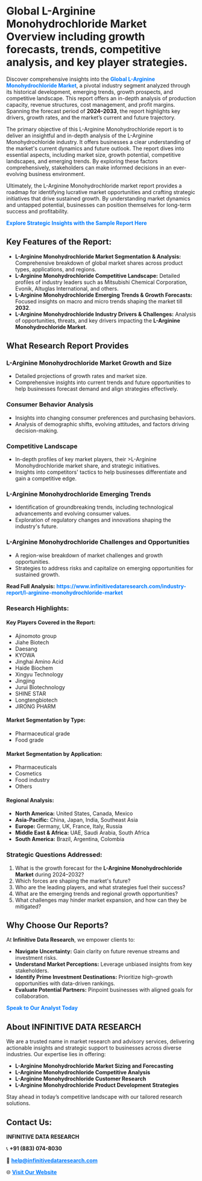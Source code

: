 <h1>Global L-Arginine Monohydrochloride Market Overview including growth forecasts, trends, competitive analysis, and key player strategies.</h1>
<p>
Discover comprehensive insights into the 
<a href="https://www.infinitivedataresearch.com/industry-report/l-arginine-monohydrochloride-market" rel="dofollow" style="color: #007BFF; text-decoration: none;"><strong>Global L-Arginine Monohydrochloride Market</strong></a>, a pivotal industry segment analyzed through its historical development, emerging trends, growth prospects, and competitive landscape. This report offers an in-depth analysis of production capacity, revenue structures, cost management, and profit margins. Spanning the forecast period of <strong>2024–2033</strong>, the report highlights key drivers, growth rates, and the market’s current and future trajectory.
</p>
<p>
The primary objective of this L-Arginine Monohydrochloride report is to deliver an insightful and in-depth analysis of the L-Arginine Monohydrochloride industry. It offers businesses a clear understanding of the market's current dynamics and future outlook. The report dives into essential aspects, including market size, growth potential, competitive landscapes, and emerging trends. By exploring these factors comprehensively, stakeholders can make informed decisions in an ever-evolving business environment.
</p>
<p>
Ultimately, the L-Arginine Monohydrochloride market report provides a roadmap for identifying lucrative market opportunities and crafting strategic initiatives that drive sustained growth. By understanding market dynamics and untapped potential, businesses can position themselves for long-term success and profitability.
</p>
<p>
<a href="https://www.infinitivedataresearch.com/request-sample/reportId=105739" style="color: #007BFF; text-decoration: none;"><strong>Explore Strategic Insights with the Sample Report Here</strong></a>
</p>

<h2>Key Features of the Report:</h2>
<ul>
<li><strong>L-Arginine Monohydrochloride Market Segmentation & Analysis:</strong> Comprehensive breakdown of global market shares across product types, applications, and regions.</li>
<li><strong>L-Arginine Monohydrochloride Competitive Landscape:</strong> Detailed profiles of industry leaders such as Mitsubishi Chemical Corporation, Evonik, Altuglas International, and others.</li>
<li><strong>L-Arginine Monohydrochloride Emerging Trends & Growth Forecasts:</strong> Focused insights on macro and micro trends shaping the market till <strong>2032</strong>.</li>
<li><strong>L-Arginine Monohydrochloride Industry Drivers & Challenges:</strong> Analysis of opportunities, threats, and key drivers impacting the <strong>L-Arginine Monohydrochloride Market</strong>.</li>
</ul>

<h2>What Research Report Provides</h2>
<h3>L-Arginine Monohydrochloride Market Growth and Size</h3>
<ul>
<li>Detailed projections of growth rates and market size.</li>
<li>Comprehensive insights into current trends and future opportunities to help businesses forecast demand and align strategies effectively.</li>
</ul>

<h3>Consumer Behavior Analysis</h3>
<ul>
<li>Insights into changing consumer preferences and purchasing behaviors.</li>
<li>Analysis of demographic shifts, evolving attitudes, and factors driving decision-making.</li>
</ul>

<h3>Competitive Landscape</h3>
<ul>
<li>In-depth profiles of key market players, their >L-Arginine Monohydrochloride market share, and strategic initiatives.</li>
<li>Insights into competitors' tactics to help businesses differentiate and gain a competitive edge.</li>
</ul>

<h3>L-Arginine Monohydrochloride Emerging Trends</h3>
<ul>
<li>Identification of groundbreaking trends, including technological advancements and evolving consumer values.</li>
<li>Exploration of regulatory changes and innovations shaping the industry's future.</li>
</ul>

<h3>L-Arginine Monohydrochloride Challenges and Opportunities</h3>
<ul>
<li>A region-wise breakdown of market challenges and growth opportunities.</li>
<li>Strategies to address risks and capitalize on emerging opportunities for sustained growth.</li>
</ul>
<p><strong>Read Full Analysis:</strong> <a href="https://www.infinitivedataresearch.com/industry-report/l-arginine-monohydrochloride-market" rel="dofollow" style="color: #007BFF; text-decoration: none;"><strong>https://www.infinitivedataresearch.com/industry-report/l-arginine-monohydrochloride-market</strong></a></p>
<h3>Research Highlights:</h3>
<h4>Key Players Covered in the Report:</h4>
<ul><li>Ajinomoto group</li><li>Jiahe Biotech</li><li>Daesang</li><li>KYOWA</li><li>Jinghai Amino Acid</li><li>Haide Biochem</li><li>Xingyu Technology</li><li>Jingjing</li><li>Jurui Biotechnology</li><li>SHINE STAR</li><li>Longtengbiotech</li><li>JIRONG PHARM</li></ul>
<h4>Market Segmentation by Type:</h4>
<ul><li>Pharmaceutical grade</li><li>Food grade</li></ul>
<h4>Market Segmentation by Application:</h4>
<ul><li>Pharmaceuticals</li><li>Cosmetics</li><li>Food industry</li><li>Others</li></ul>

<h4>Regional Analysis:</h4>
<ul>
<li><strong>North America:</strong> United States, Canada, Mexico</li>
<li><strong>Asia-Pacific:</strong> China, Japan, India, Southeast Asia</li>
<li><strong>Europe:</strong> Germany, UK, France, Italy, Russia</li>
<li><strong>Middle East & Africa:</strong> UAE, Saudi Arabia, South Africa</li>
<li><strong>South America:</strong> Brazil, Argentina, Colombia</li>
</ul>

<h3>Strategic Questions Addressed:</h3>
<ol>
<li>What is the growth forecast for the <strong>L-Arginine Monohydrochloride Market</strong> during 2024–2032?</li>
<li>Which forces are shaping the market's future?</li>
<li>Who are the leading players, and what strategies fuel their success?</li>
<li>What are the emerging trends and regional growth opportunities?</li>
<li>What challenges may hinder market expansion, and how can they be mitigated?</li>
</ol>

<h2>Why Choose Our Reports?</h2>
<p>At <strong>Infinitive Data Research</strong>, we empower clients to:</p>
<ul>
<li><strong>Navigate Uncertainty:</strong> Gain clarity on future revenue streams and investment risks.</li>
<li><strong>Understand Market Perceptions:</strong> Leverage unbiased insights from key stakeholders.</li>
<li><strong>Identify Prime Investment Destinations:</strong> Prioritize high-growth opportunities with data-driven rankings.</li>
<li><strong>Evaluate Potential Partners:</strong> Pinpoint businesses with aligned goals for collaboration.</li>
</ul>
<p><a href="https://www.infinitivedataresearch.com/industry-report/l-arginine-monohydrochloride-market" rel="dofollow" style="color: #007BFF; text-decoration: none;"><strong>Speak to Our Analyst Today</strong></a></p>

<h2>About INFINITIVE DATA RESEARCH</h2>
<p>We are a trusted name in market research and advisory services, delivering actionable insights and strategic support to businesses across diverse industries. Our expertise lies in offering:</p>
<ul>
<li><strong>L-Arginine Monohydrochloride Market Sizing and Forecasting</strong></li>
<li><strong>L-Arginine Monohydrochloride Competitive Analysis</strong></li>
<li><strong>L-Arginine Monohydrochloride Customer Research</strong></li>
<li><strong>L-Arginine Monohydrochloride Product Development Strategies</strong></li>
</ul>
<p>Stay ahead in today’s competitive landscape with our tailored research solutions.</p>

<h2>Contact Us:</h2>
<p><strong>INFINITIVE DATA RESEARCH</strong></p>
<p>📞 <strong>+91 (883) 074-8030</strong></p>
<p>📧 <strong><a href="mailto:help@infinitivedataresearch.com" style="color: #007BFF;">help@infinitivedataresearch.com</a></strong></p>
<p>🌐 <strong><a href="https://www.infinitivedataresearch.com" rel="dofollow" style="color: #007BFF;">Visit Our Website</a></strong></p>